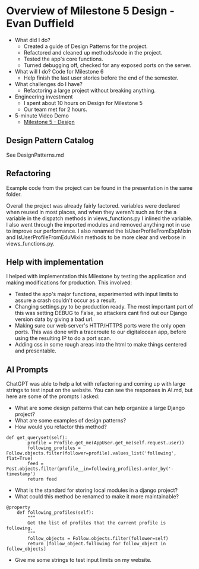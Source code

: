 # Overview of Milestone 5 Design - Evan Duffield

* What did I do?
    * Created a guide of Design Patterns for the project.
    * Refactored and cleaned up methods/code in the project.
    * Tested the app's core functions.
    * Turned debugging off, checked for any exposed ports on the server.
* What will I do?  Code for Milestone 6
    * Help finish the last user stories before the end of the semester.
* What challenges do I have?
    * Refactoring a large project without breaking anything.
* Engineering investment
    * I spent about 10 hours on Design for Milestone 5
    * Our team met for 2 hours.
* 5-minute Video Demo
    * [Milestone 5 - Design](https://drive.google.com/file/d/1xyJCLoOpB4V0qoY7gf2wrUoA1YMvhWyY/view?usp=sharing)

## Design Pattern Catalog

See DesignPatterns.md

## Refactoring

Example code from the project can be found in the presentation in the same folder.

Overall the project was already fairly factored. variables were declared when reused in most places, and when they weren't such as for the a variable in the dispatch methods in views_functions.py I inlined the variable. I also went through the imported modules and removed anything not in use to improve our performance. I also renamed the IsUserProfileFromExpMixin and IsUserProfileFromEduMixin methods to be more clear and verbose in views_functions.py.

## Help with implementation

I helped with implementation this Milestone by testing the application and making modifications for production. This involved:

* Tested the app's major functions, experimented with input limits to assure a crash couldn't occur as a result.
* Changing settings.py to be production ready. The most important part of this was setting DEBUG to False, so attackers cant find out our Django version data by giving a bad url.
* Making sure our web server's HTTP/HTTPS ports were the only open ports. This was done with a traceroute to our digitalocean app, before using the resulting IP to do a port scan.
* Adding css in some rough areas into the html to make things centered and presentable.

## AI Prompts

ChatGPT was able to help a lot with refactoring and coming up with large strings to test input on the website. You can see the responses in AI.md, but here are some of the prompts I asked:

* What are some design patterns that can help organize a large Django project?
* What are some examples of design patterns?
* How would you refactor this method?
```
def get_queryset(self):
        profile = Profile.get_me(AppUser.get_me(self.request.user))
        following_profiles = Follow.objects.filter(follower=profile).values_list('following', flat=True)
        feed = Post.objects.filter(profile__in=following_profiles).order_by('-timestamp')
        return feed
```
* What is the standard for storing local modules in a django project?
* What could this method be renamed to make it more maintainable?
```
@property
    def following_profiles(self):
        """
        Get the list of profiles that the current profile is following.
        """
        follow_objects = Follow.objects.filter(follower=self)
        return [follow_object.following for follow_object in follow_objects]
```
* Give me some strings to test input limits on my website.
